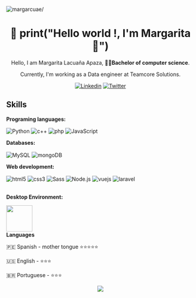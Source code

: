 <p align="left"> <img src=https://komarev.com/ghpvc/?username=margarcuae alt=margarcuae/></p>

<h1 align="center">👋 print("Hello world !,  I'm Margarita 🌼") </h1> 
<div align="center">
  <p>Hello, I am Margarita Lacuaña Apaza, 👩‍🎓<b>Bachelor of computer science</b>.</p>
  <p>Currently, I'm working as a Data engineer at Teamcore Solutions. </p>


[![Linkedin](https://img.shields.io/badge/-LinkedIn-blue?style=flat&logo=Linkedin&logoColor=white)](https://www.linkedin.com/in/margarcuae/)
[![Twitter](https://img.shields.io/twitter/url?style=social&url=https%3A%2F%2Ftwitter.com%2Fmardecode)](https://twitter.com/mardecode)
</div>


<h2 align="left">Skills </h2> 
<div style="display: inline_block">
  <p><b> Programing languages:</b> </p>
  <img align="center" alt="Python"  src="https://img.shields.io/badge/Python-3776AB?style=for-the-badge&logo=python&logoColor=white">
  <img align="center" alt="c++" src="https://img.shields.io/badge/C%2B%2B-00599C?style=for-the-badge&logo=c%2B%2B&logoColor=white">
  <img align="center" alt="php" src="https://img.shields.io/badge/PHP-777BB4?style=for-the-badge&logo=php&logoColor=white">
  <img align="center" alt="JavaScript" src="https://img.shields.io/badge/JavaScript-F7DF1E?style=for-the-badge&logo=javascript&logoColor=black">
</div>

<div style="display: inline_block">
  <p><b> Databases:</b> </p>
  <img align="center" alt="MySQL" src="https://img.shields.io/badge/MySQL-00000F?style=for-the-badge&logo=mysql&logoColor=white">
  <img align="center" alt="mongoDB" src="https://img.shields.io/badge/MongoDB-4EA94B?style=for-the-badge&logo=mongodb&logoColor=white">
  
</div>

<div style="display: inline_block">
  <p><b> Web development:</b> </p>
  <img align="center" alt="html5"  src="https://img.shields.io/badge/HTML5-E34F26?style=for-the-badge&logo=html5&logoColor=white">
  <img align="center" alt="css3"  src="https://img.shields.io/badge/CSS3-1572B6?style=for-the-badge&logo=css3&logoColor=white">
  <img align="center" alt="Sass"  src="https://img.shields.io/badge/Sass-CC6699?style=for-the-badge&logo=sass&logoColor=white">
  <img align="center" alt="Node.js"  src="https://img.shields.io/badge/Node.js-43853D?style=for-the-badge&logo=node.js&logoColor=white">
  <img align="center" alt="vuejs" src="https://img.shields.io/badge/Vue.js-35495E?style=for-the-badge&logo=vue.js&logoColor=4FC08D">
  <img align="center" alt="laravel" src="https://img.shields.io/badge/Laravel-FF2D20?style=for-the-badge&logo=laravel&logoColor=white">
</div>
<br>
<p><b> Desktop Environment:</b> </p>
<img height="70px" src="https://user-images.githubusercontent.com/18340241/160928113-be3fe0a2-4a20-4523-b398-b81233aa16aa.png"/>




<br>
<b>Languages</b>

  🇵🇪 Spanish - mother tongue ⭐⭐⭐⭐⭐

  🇺🇸 English - ⭐⭐⭐

  🇧🇷 Portuguese - ⭐⭐⭐



<div align="center">
  <a href="https://github.com/margarcuae">
  <img  src="https://github-readme-stats.vercel.app/api?username=mardecode&show_icons=true&theme=flag-india&include_all_commits=true&count_private=true"/>
</div>
